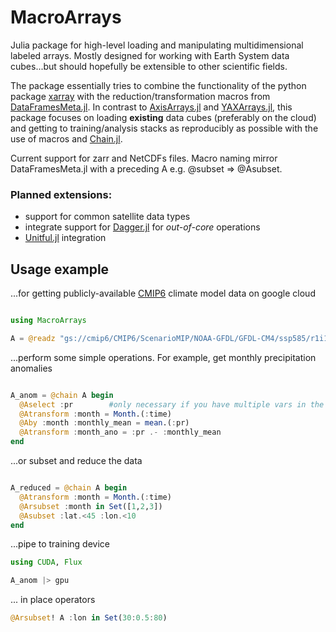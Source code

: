 # MacroArrays

Julia package for high-level loading and manipulating multidimensional labeled arrays. Mostly designed for working with Earth System data cubes...but should hopefully be extensible to other scientific fields.

The package essentially tries to combine the functionality of the python package [xarray](https://docs.xarray.dev/en/stable/) with the reduction/transformation macros from [DataFramesMeta.jl](https://juliadata.github.io/DataFramesMeta.jl/stable/). In contrast to [AxisArrays.jl](https://github.com/JuliaArrays/AxisArrays.jl) and [YAXArrays.jl](https://github.com/JuliaDataCubes/YAXArrays.jl), this package focuses on loading **existing** data cubes (preferably on the cloud) and getting to training/analysis stacks as reproducibly as possible with the use of macros and [Chain.jl](https://github.com/jkrumbiegel/Chain.jl).

Current support for zarr and NetCDFs files. Macro naming mirror DataFramesMeta.jl with a preceding A e.g. @subset => @Asubset.

### Planned extensions:
* support for common satellite data types
* integrate support for [Dagger.jl](https://github.com/JuliaParallel/Dagger.jl) for *out-of-core* operations
* [Unitful.jl](https://github.com/PainterQubits/Unitful.jl) integration


## Usage example

...for getting publicly-available [CMIP6](https://console.cloud.google.com/marketplace/details/noaa-public/cmip6?_ga=2.136097265.-1784288694.1541379221&project=e-context-252517) climate model data on google cloud

```julia

using MacroArrays

A = @readz "gs://cmip6/CMIP6/ScenarioMIP/NOAA-GFDL/GFDL-CM4/ssp585/r1i1p1f1/day/pr/gr1/v20180701/"

```

...perform some simple operations. For example, get monthly precipitation anomalies

```julia

A_anom = @chain A begin
  @Aselect :pr        #only necessary if you have multiple vars in the dataset
  @Atransform :month = Month.(:time)
  @Aby :month :monthly_mean = mean.(:pr)
  @Atransform :month_ano = :pr .- :monthly_mean
end

```

...or subset and reduce the data

```julia

A_reduced = @chain A begin
  @Atransform :month = Month.(:time)
  @Arsubset :month in Set([1,2,3])
  @Asubset :lat.<45 :lon.<10
end

```

...pipe to training device

```julia
using CUDA, Flux

A_anom |> gpu

```

... in place operators

```julia
@Arsubset! A :lon in Set(30:0.5:80)
```
